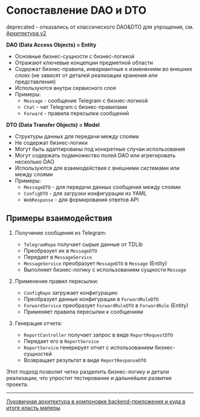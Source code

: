# Сопоставление DAO и DTO

deprecated - отказались от классического DAO&DTO для упрощения, см. [Архитектура v2](./ARCHITECTURE-V2.md)

**DAO (Data Access Objects) = Entity**
- Основные бизнес-сущности с бизнес-логикой
- Отражают ключевые концепции предметной области
- Содержат бизнес-правила, инвариантные к изменениям во внешних слоях (не зависят от деталей реализации хранения или представления)
- Используются внутри сервисного слоя
- Примеры:
    - `Message` - сообщение Telegram с бизнес-логикой
    - `Chat` - чат Telegram с бизнес-правилами
    - `Forward` - правила пересылки сообщений

**DTO (Data Transfer Objects) = Model**
- Структуры данных для передачи между слоями
- Не содержат бизнес-логики
- Могут быть адаптированы под конкретные случаи использования
- Могут содержать подмножество полей DAO или агрегировать несколько DAO
- Используются для взаимодействия с внешними системами или между слоями
- Примеры:
    - `MessageDTO` - для передачи данных сообщения между слоями
    - `ConfigDTO` - для загрузки конфигурации из YAML
    - `WebResponse` - для формирования ответов API

## Примеры взаимодействия

1. Получение сообщения из Telegram:
    - `TelegramRepo` получает сырые данные от TDLib
    - Преобразует их в `MessageDTO`
    - Передает в `MessageService`
    - `MessageService` преобразует `MessageDTO` в `Message` (Entity)
    - Выполняет бизнес-логику с использованием сущности `Message`

2. Применение правил пересылки:
    - `ConfigRepo` загружает конфигурацию
    - Преобразует данные конфигурации в `ForwardRuleDTO`
    - `ForwardService` преобразует `ForwardRuleDTO` в `ForwardRule` (Entity)
    - Применяет правила пересылки к сообщениям

3. Генерация отчета:
    - `ReportController` получает запрос в виде `ReportRequestDTO`
    - Передает его в `ReportService`
    - `ReportService` генерирует отчет с использованием бизнес-сущностей
    - Возвращает результат в виде `ReportResponseDTO`

Этот подход позволит четко разделить бизнес-логику и детали реализации, что упростит тестирование и дальнейшее развитие проекта.

---

[Луковичная архитектура в компоновке backend-приложения и куда в итоге класть маперы](https://habr.com/ru/articles/672328/)

